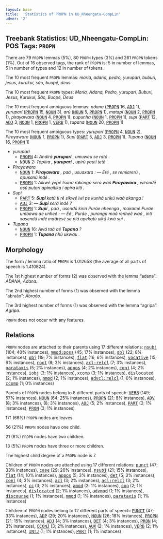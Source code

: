 ```yaml
---
layout: base
title:  'Statistics of PROPN in UD_Nheengatu-CompLin'
udver: '2'
---
```


## Treebank Statistics: UD_Nheengatu-CompLin: POS Tags: `PROPN`

There are 79 `PROPN` lemmas (5%), 80 `PROPN` types (3%) and 261 `PROPN` tokens (1%).
Out of 16 observed tags, the rank of `PROPN` is: 5 in number of lemmas, 5 in number of types and 12 in number of tokens.

The 10 most frequent `PROPN` lemmas: <em>maria, adana, pedro, yuruparí, buburi, jesus, kurukuí, são, buopé, deus</em>

The 10 most frequent `PROPN` types:  <em>Maria, Adana, Pedro, yuruparí, Buburi, Jesus, Kurukuí, São, Buopé, Deus</em>

The 10 most frequent ambiguous lemmas: <em>adana</em> (<tt><a href="yrl_complin-pos-PROPN.html">PROPN</a></tt> 16, <tt><a href="yrl_complin-pos-ADJ.html">ADJ</a></tt> 1), <em>yuruparí</em> (<tt><a href="yrl_complin-pos-PROPN.html">PROPN</a></tt> 15, <tt><a href="yrl_complin-pos-NOUN.html">NOUN</a></tt> 3), <em>arú</em> (<tt><a href="yrl_complin-pos-NOUN.html">NOUN</a></tt> 5, <tt><a href="yrl_complin-pos-PROPN.html">PROPN</a></tt> 1), <em>matapí</em> (<tt><a href="yrl_complin-pos-NOUN.html">NOUN</a></tt> 2, <tt><a href="yrl_complin-pos-PROPN.html">PROPN</a></tt> 1), <em>pirayawara</em> (<tt><a href="yrl_complin-pos-NOUN.html">NOUN</a></tt> 4, <tt><a href="yrl_complin-pos-PROPN.html">PROPN</a></tt> 1), <em>pupunha</em> (<tt><a href="yrl_complin-pos-NOUN.html">NOUN</a></tt> 1, <tt><a href="yrl_complin-pos-PROPN.html">PROPN</a></tt> 1), <em>supí</em> (<tt><a href="yrl_complin-pos-PART.html">PART</a></tt> 12, <tt><a href="yrl_complin-pos-ADJ.html">ADJ</a></tt> 3, <tt><a href="yrl_complin-pos-NOUN.html">NOUN</a></tt> 1, <tt><a href="yrl_complin-pos-PROPN.html">PROPN</a></tt> 1, <tt><a href="yrl_complin-pos-VERB.html">VERB</a></tt> 1), <em>tupana</em> (<tt><a href="yrl_complin-pos-NOUN.html">NOUN</a></tt> 20, <tt><a href="yrl_complin-pos-PROPN.html">PROPN</a></tt> 1)

The 10 most frequent ambiguous types:  <em>yuruparí</em> (<tt><a href="yrl_complin-pos-PROPN.html">PROPN</a></tt> 4, <tt><a href="yrl_complin-pos-NOUN.html">NOUN</a></tt> 2), <em>Pirayawara</em> (<tt><a href="yrl_complin-pos-NOUN.html">NOUN</a></tt> 1, <tt><a href="yrl_complin-pos-PROPN.html">PROPN</a></tt> 1), <em>Supí</em> (<tt><a href="yrl_complin-pos-PART.html">PART</a></tt> 5, <tt><a href="yrl_complin-pos-ADJ.html">ADJ</a></tt> 3, <tt><a href="yrl_complin-pos-PROPN.html">PROPN</a></tt> 1), <em>Tupana</em> (<tt><a href="yrl_complin-pos-NOUN.html">NOUN</a></tt> 16, <tt><a href="yrl_complin-pos-PROPN.html">PROPN</a></tt> 1)


* <em>yuruparí</em>
  * <tt><a href="yrl_complin-pos-PROPN.html">PROPN</a></tt> 4: <em>Andirá <b>yuruparí</b> , umuwéu se ratá .</em>
  * <tt><a href="yrl_complin-pos-NOUN.html">NOUN</a></tt> 2: <em>Tapiira , <b>yuruparí</b> , upirú yautí teté .</em>
* <em>Pirayawara</em>
  * <tt><a href="yrl_complin-pos-NOUN.html">NOUN</a></tt> 1: <em><b>Pirayawara</b> , paá , usuaxara : — Eré , se remiarerú , apusanú indé .</em>
  * <tt><a href="yrl_complin-pos-PROPN.html">PROPN</a></tt> 1: <em>Aikwé yepé Isana rakanga sera waá <b>Pirayawara</b> , wirandé asú putari apinaitika i apira kití .</em>
* <em>Supí</em>
  * <tt><a href="yrl_complin-pos-PART.html">PART</a></tt> 5: <em><b>Supí</b> katú ti rẽ sikwé iwí pe kunhã urikú waá akanga !</em>
  * <tt><a href="yrl_complin-pos-ADJ.html">ADJ</a></tt> 3: <em>— <b>Supí</b> será indé ?</em>
  * <tt><a href="yrl_complin-pos-PROPN.html">PROPN</a></tt> 1: <em><b>Supí</b> , paá , usendú kirirí Puráe nheenga , mairamé Puráe umbawa aé unheẽ : — Eẽ , Puráe , puranga maã renheẽ waá , intí xasendú indé maãresé se piá apekatú uikú kwá suí .</em>
* <em>Tupana</em>
  * <tt><a href="yrl_complin-pos-NOUN.html">NOUN</a></tt> 16: <em>Awá taá aé <b>Tupana</b> ?</em>
  * <tt><a href="yrl_complin-pos-PROPN.html">PROPN</a></tt> 1: <em><b>Tupana</b> nhũ ukwáu .</em>

## Morphology

The form / lemma ratio of `PROPN` is 1.012658 (the average of all parts of speech is 1.410824).

The 1st highest number of forms (2) was observed with the lemma “adana”: <em>ADANA, Adana</em>.

The 2nd highest number of forms (1) was observed with the lemma “abraão”: <em>Abraão</em>.

The 3rd highest number of forms (1) was observed with the lemma “agripa”: <em>Agripa</em>.

`PROPN` does not occur with any features.


## Relations

`PROPN` nodes are attached to their parents using 17 different relations: <tt><a href="yrl_complin-dep-nsubj.html">nsubj</a></tt> (104; 40% instances), <tt><a href="yrl_complin-dep-nmod-poss.html">nmod:poss</a></tt> (45; 17% instances), <tt><a href="yrl_complin-dep-obl.html">obl</a></tt> (22; 8% instances), <tt><a href="yrl_complin-dep-obj.html">obj</a></tt> (19; 7% instances), <tt><a href="yrl_complin-dep-flat.html">flat</a></tt> (16; 6% instances), <tt><a href="yrl_complin-dep-vocative.html">vocative</a></tt> (15; 6% instances), <tt><a href="yrl_complin-dep-root.html">root</a></tt> (8; 3% instances), <tt><a href="yrl_complin-dep-acl-relcl.html">acl:relcl</a></tt> (7; 3% instances), <tt><a href="yrl_complin-dep-parataxis.html">parataxis</a></tt> (5; 2% instances), <tt><a href="yrl_complin-dep-appos.html">appos</a></tt> (4; 2% instances), <tt><a href="yrl_complin-dep-conj.html">conj</a></tt> (4; 2% instances), <tt><a href="yrl_complin-dep-iobj.html">iobj</a></tt> (3; 1% instances), <tt><a href="yrl_complin-dep-xcomp.html">xcomp</a></tt> (3; 1% instances), <tt><a href="yrl_complin-dep-dislocated.html">dislocated</a></tt> (2; 1% instances), <tt><a href="yrl_complin-dep-nmod.html">nmod</a></tt> (2; 1% instances), <tt><a href="yrl_complin-dep-advcl-relcl.html">advcl:relcl</a></tt> (1; 0% instances), <tt><a href="yrl_complin-dep-ccomp.html">ccomp</a></tt> (1; 0% instances)

Parents of `PROPN` nodes belong to 8 different parts of speech: <tt><a href="yrl_complin-pos-VERB.html">VERB</a></tt> (149; 57% instances), <tt><a href="yrl_complin-pos-NOUN.html">NOUN</a></tt> (64; 25% instances), <tt><a href="yrl_complin-pos-PROPN.html">PROPN</a></tt> (21; 8% instances), <tt><a href="yrl_complin-pos-ADV.html">ADV</a></tt> (8; 3% instances),  (8; 3% instances), <tt><a href="yrl_complin-pos-ADJ.html">ADJ</a></tt> (5; 2% instances), <tt><a href="yrl_complin-pos-PART.html">PART</a></tt> (3; 1% instances), <tt><a href="yrl_complin-pos-PRON.html">PRON</a></tt> (3; 1% instances)

171 (66%) `PROPN` nodes are leaves.

56 (21%) `PROPN` nodes have one child.

21 (8%) `PROPN` nodes have two children.

13 (5%) `PROPN` nodes have three or more children.

The highest child degree of a `PROPN` node is 7.

Children of `PROPN` nodes are attached using 17 different relations: <tt><a href="yrl_complin-dep-punct.html">punct</a></tt> (47; 33% instances), <tt><a href="yrl_complin-dep-case.html">case</a></tt> (29; 20% instances), <tt><a href="yrl_complin-dep-nsubj.html">nsubj</a></tt> (21; 15% instances), <tt><a href="yrl_complin-dep-flat.html">flat</a></tt> (14; 10% instances), <tt><a href="yrl_complin-dep-appos.html">appos</a></tt> (5; 3% instances), <tt><a href="yrl_complin-dep-det.html">det</a></tt> (5; 3% instances), <tt><a href="yrl_complin-dep-conj.html">conj</a></tt> (4; 3% instances), <tt><a href="yrl_complin-dep-acl.html">acl</a></tt> (3; 2% instances), <tt><a href="yrl_complin-dep-acl-relcl.html">acl:relcl</a></tt> (3; 2% instances), <tt><a href="yrl_complin-dep-cc.html">cc</a></tt> (3; 2% instances), <tt><a href="yrl_complin-dep-amod.html">amod</a></tt> (2; 1% instances), <tt><a href="yrl_complin-dep-cop.html">cop</a></tt> (2; 1% instances), <tt><a href="yrl_complin-dep-dislocated.html">dislocated</a></tt> (2; 1% instances), <tt><a href="yrl_complin-dep-advmod.html">advmod</a></tt> (1; 1% instances), <tt><a href="yrl_complin-dep-discourse.html">discourse</a></tt> (1; 1% instances), <tt><a href="yrl_complin-dep-nmod.html">nmod</a></tt> (1; 1% instances), <tt><a href="yrl_complin-dep-parataxis.html">parataxis</a></tt> (1; 1% instances)

Children of `PROPN` nodes belong to 12 different parts of speech: <tt><a href="yrl_complin-pos-PUNCT.html">PUNCT</a></tt> (47; 33% instances), <tt><a href="yrl_complin-pos-ADP.html">ADP</a></tt> (29; 20% instances), <tt><a href="yrl_complin-pos-NOUN.html">NOUN</a></tt> (26; 18% instances), <tt><a href="yrl_complin-pos-PROPN.html">PROPN</a></tt> (21; 15% instances), <tt><a href="yrl_complin-pos-ADJ.html">ADJ</a></tt> (4; 3% instances), <tt><a href="yrl_complin-pos-DET.html">DET</a></tt> (4; 3% instances), <tt><a href="yrl_complin-pos-PRON.html">PRON</a></tt> (4; 3% instances), <tt><a href="yrl_complin-pos-CCONJ.html">CCONJ</a></tt> (3; 2% instances), <tt><a href="yrl_complin-pos-AUX.html">AUX</a></tt> (2; 1% instances), <tt><a href="yrl_complin-pos-VERB.html">VERB</a></tt> (2; 1% instances), <tt><a href="yrl_complin-pos-INTJ.html">INTJ</a></tt> (1; 1% instances), <tt><a href="yrl_complin-pos-PART.html">PART</a></tt> (1; 1% instances)

